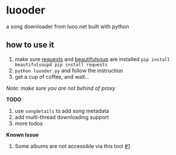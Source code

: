 # luooder
a song downloader from luoo.net built with python

## how to use it
1. make sure [requests](http://docs.python-requests.org/en/latest/) and [beautifulsoup](http://www.crummy.com/software/BeautifulSoup/) are installed ```pip install beautifulsoup4 pip install requests ```
2. ```python luooder.py``` and follow the instruction
3. get a cup of coffee, and wait...


_Note: make sure you are not behind of proxy_

__TODO__

1. use ```songdetails``` to add song metadata
2. add multi-thread downloading support
3. more todos


__Known Issue__
1. Some albums are not accessible via this tool [#1](https://github.com/shuson/luooder/issues/1)
